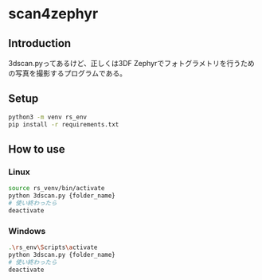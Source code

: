 # scan4zephyr

## Introduction

3dscan.pyってあるけど、正しくは3DF Zephyrでフォトグラメトリを行うための写真を撮影するプログラムである。

## Setup

```bash
python3 -m venv rs_env
pip install -r requirements.txt
```

## How to use

### Linux

```bash
source rs_venv/bin/activate
python 3dscan.py {folder_name}
# 使い終わったら
deactivate
```

### Windows

```bash
.\rs_env\Scripts\activate
python 3dscan.py {folder_name}
# 使い終わったら
deactivate
```
